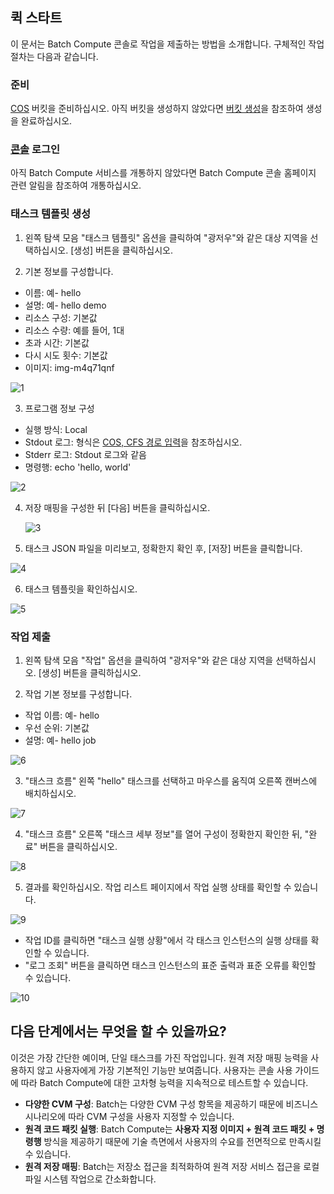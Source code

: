 ## 퀵 스타트
이 문서는 Batch Compute 콘솔로 작업을 제출하는 방법을 소개합니다. 구체적인 작업 절차는 다음과 같습니다.
### 준비
[COS](https://intl.cloud.tencent.com/document/product/436) 버킷을 준비하십시오. 아직 버킷을 생성하지 않았다면 [버킷 생성](https://intl.cloud.tencent.com/document/product/436/6232)을 참조하여 생성을 완료하십시오.

### [콘솔]() 로그인
아직 Batch Compute 서비스를 개통하지 않았다면 Batch Compute 콘솔 홈페이지 관련 알림을 참조하여 개통하십시오.

### 태스크 템플릿 생성

1. 왼쪽 탐색 모음 "태스크 템플릿" 옵션을 클릭하여 "광저우"와 같은 대상 지역을 선택하십시오. [생성] 버튼을 클릭하십시오.

2. 기본 정보를 구성합니다.
  * 이름: 예- hello
  * 설명: 예- hello demo
  * 리소스 구성: 기본값
  * 리소스 수량: 예를 들어, 1대
  * 초과 시간: 기본값
  * 다시 시도 횟수: 기본값
  * 이미지: img-m4q71qnf
  
![1](https://main.qcloudimg.com/raw/d41672fb4c479f0b0949255661ed8b37.png)

3. 프로그램 정보 구성
  * 실행 방식: Local
  * Stdout 로그: 형식은 [COS, CFS 경로 입력](https://cloud.tencent.com/document/product/599/13996)을 참조하십시오.
  * Stderr 로그: Stdout 로그와 같음
  * 명령행: echo 'hello, world'
  
![2](https://main.qcloudimg.com/raw/9f35c7e4f23bc24716bf169085aa55de.png)

4. 저장 매핑을 구성한 뒤 [다음] 버튼을 클릭하십시오.

   ![3](https://main.qcloudimg.com/raw/bdcf6c662556c52defa78ef4cb81412a.png)

5. 태스크 JSON 파일을 미리보고, 정확한지 확인 후, [저장] 버튼을 클릭합니다.

  ![4](https://main.qcloudimg.com/raw/13c0833df655ff7ad1d5b7e15dc938dd.png)

6. 태스크 템플릿을 확인하십시오.

  ![5](https://main.qcloudimg.com/raw/a7b5820d223ee50c04a5cd6e2e6b585c.png)

### 작업 제출
1. 왼쪽 탐색 모음 "작업" 옵션을 클릭하여 "광저우"와 같은 대상 지역을 선택하십시오. [생성] 버튼을 클릭하십시오.

2. 작업 기본 정보를 구성합니다.
  * 작업 이름: 예- hello
  * 우선 순위: 기본값
  * 설명: 예- hello job
  
  ![6](https://main.qcloudimg.com/raw/b61d5d12a4afdc0d2292f27ceacbc61b.png)

3. "태스크 흐름" 왼쪽 "hello" 태스크를 선택하고 마우스를 움직여 오른쪽 캔버스에 배치하십시오.

  ![7](https://main.qcloudimg.com/raw/05ebaae417f50aa2fd85057546b5cf69.png)

4. "태스크 흐름" 오른쪽 "태스크 세부 정보"를 열어 구성이 정확한지 확인한 뒤, "완료" 버튼을 클릭하십시오.

![8](https://main.qcloudimg.com/raw/0e446dca39ecc0c520f830ec15faa27d.png)

5. 결과를 확인하십시오. 작업 리스트 페이지에서 작업 실행 상태를 확인할 수 있습니다.

  ![9](https://main.qcloudimg.com/raw/7685866d2fc13f65c13b28d6c0eaf1e6.png)
 - 작업 ID를 클릭하면 "태스크 실행 상황"에서 각 태스크 인스턴스의 실행 상태를 확인할 수 있습니다.
 - "로그 조회" 버튼을 클릭하면 태스크 인스턴스의 표준 출력과 표준 오류를 확인할 수 있습니다.

  ![10](https://main.qcloudimg.com/raw/d55d8e331f3bc2637c5c73dc22ffc6b1.png)

## 다음 단계에서는 무엇을 할 수 있을까요?

이것은 가장 간단한 예이며, 단일 태스크를 가진 작업입니다. 원격 저장 매핑 능력을 사용하지 않고 사용자에게 가장 기본적인 기능만 보여줍니다. 사용자는 콘솔 사용 가이드에 따라 Batch Compute에 대한 고차형 능력을 지속적으로 테스트할 수 있습니다.
- **다양한 CVM 구성**: Batch는 다양한 CVM 구성 항목을 제공하기 때문에 비즈니스 시나리오에 따라 CVM 구성을 사용자 지정할 수 있습니다.
- **원격 코드 패킷 실행**: Batch Compute는 **사용자 지정 이미지 + 원격 코드 패킷 + 명령행** 방식을 제공하기 때문에 기술 측면에서 사용자의 수요를 전면적으로 만족시킬 수 있습니다.
- **원격 저장 매핑**: Batch는 저장소 접근을 최적화하여 원격 저장 서비스 접근을 로컬 파일 시스템 작업으로 간소화합니다.
